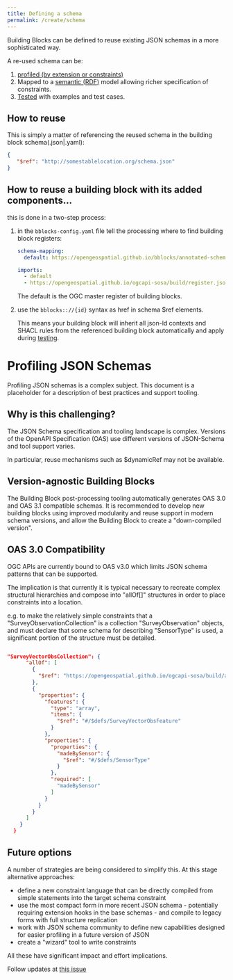 ```yaml
---
title: Defining a schema
permalink: /create/schema
---
```

Building Blocks can be defined to reuse existing JSON schemas in a more sophisticated way.

A re-used schema can be:

1. [profiled (by extension or constraints)](#profiling-json-schemas)
2. Mapped to a [semantic (RDF)](rdf-only) model allowing richer specification of constraints.
3. [Tested](validation) with examples and test cases.

## How to reuse

This is simply a matter of referencing the reused schema in the building block schema(.json|.yaml):

```json
{ 
   "$ref": "http://somestablelocation.org/schema.json"
}
```

## How to reuse a building block with its added components...

this is done in a two-step process:

1. in the `bblocks-config.yaml` file tell the processing where to find building block registers:
    
    ```yaml
    schema-mapping:
      default: https://opengeospatial.github.io/bblocks/annotated-schemas/
    
    imports:
      - default
      - https://opengeospatial.github.io/ogcapi-sosa/build/register.json
    ```
    
    The default is the OGC master register of building blocks.

2. use the `bblocks:://{id}` syntax as href in schema $ref elements. 

    This means your building block will inherit all json-ld contexts and SHACL rules from the referenced building block automatically and apply during [testing](create/validation).


# Profiling JSON Schemas

Profiling JSON schemas is a complex subject. This document is a placeholder for a description of best practices and support tooling.

## Why is this challenging?

The JSON Schema specification and tooling landscape is complex.  Versions of the OpenAPI Specification (OAS) use different versions of JSON-Schema and tool support varies.

In particular, reuse mechanisms such as $dynamicRef may not be available.

## Version-agnostic Building Blocks

The Building Block post-processing tooling automatically generates OAS 3.0 and OAS 3.1 compatible schemas. It is recommended to develop new building blocks using improved modularity and reuse support in modern schema versions, and allow the Building Block to create a "down-compiled version".

## OAS 3.0 Compatibility

OGC APIs are currently bound to OAS v3.0 which limits JSON schema patterns that can be supported.

The implication is that currently it is typical necessary to recreate complex structural hierarchies and compose into "allOf[]" structures in order to place constraints into a location.

e.g. to make the relatively simple constraints that a "SurveyObservationCollection" is a collection  "SurveyObservation" objects, and must declare that some schema for describing "SensorType" is used, a significant portion of the structure must be detailed.

```json

"SurveyVectorObsCollection": {
      "allOf": [
        {
          "$ref": "https://opengeospatial.github.io/ogcapi-sosa/build/annotated/unstable/sosa/features/observationCollection/schema.json"
        },
        {
          "properties": {
            "features": {
              "type": "array",
              "items": {
                "$ref": "#/$defs/SurveyVectorObsFeature"
              }
            },
            "properties": {
              "properties": {
                "madeBySensor": {
                  "$ref": "#/$defs/SensorType"
                }
              },
              "required": [
                "madeBySensor"
              ]
            }
          }
        }
      ]
    }
  }
```

## Future options

A number of strategies are being considered to simplify this. At this stage alternative approaches:
- define a new constraint language that can be directly compiled from simple statements into the target schema constraint
- use the most compact form in more recent JSON schema - potentially requiring extension hooks in the base schemas - and compile to legacy forms with full structure replication
- work with JSON schema community to define new capabilities designed for easier profiling in a future version of JSON
- create a "wizard" tool to write constraints

All these have significant impact and effort implications.

Follow updates at [this issue](https://github.com/opengeospatial/bblock-template/issues/2)

